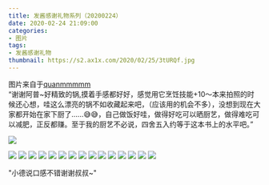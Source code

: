 ```yaml
---
title: 发酱感谢礼物系列（20200224）
date: 2020-02-24 21:09:00
categories:
- 图片
tags:
- 发酱感谢礼物
thumbnail: https://s2.ax1x.com/2020/02/25/3tURQf.jpg
---
```


图片来自于<a href="https://weibo.com/p/1005051720171447" target="_blank">quanmmmmm</a><br/>“谢谢阿普~好精致的锅,摸着手感都好好，感觉用它烹饪技能+10～本来拍照的时候还心想，哇这么漂亮的锅不如收藏起来吧，（应该用的机会不多），没想到现在大家都开始在家下厨了……😅😅，自己做饭好哇，做得好吃可以晒厨艺，做得难吃可以减肥，正反都赚。至于我的厨艺不必说，四舍五入约等于这本书上的水平吧。”

<!-- 正文第一张图片为 thumbnail 图。 -->

![](https://s2.ax1x.com/2020/02/25/3tURQf.jpg)

<!--more-->

![](https://s2.ax1x.com/2020/02/25/3tUcWt.jpg)
![](https://s2.ax1x.com/2020/02/25/3tUwLD.jpg)
![](https://s2.ax1x.com/2020/02/25/3tUaQK.jpg)
![](https://s2.ax1x.com/2020/02/25/3tUrod.jpg)
![](https://s2.ax1x.com/2020/02/25/3tUBee.jpg)
![](https://s2.ax1x.com/2020/02/25/3tU2SP.jpg)
![](https://s2.ax1x.com/2020/02/25/3tU4eg.jpg)
![](https://s2.ax1x.com/2020/02/25/3tU5wQ.jpg)
![](https://s2.ax1x.com/2020/02/25/3tUIoj.jpg)
![](https://s2.ax1x.com/2020/02/25/3tUTFs.jpg)
![](https://s2.ax1x.com/2020/02/25/3tU7Yn.jpg)
![](https://s2.ax1x.com/2020/02/25/3tUqS0.jpg)
![](https://s2.ax1x.com/2020/02/25/3tULlV.jpg)
![](https://s2.ax1x.com/2020/02/25/3tUOyT.jpg)
![](https://s2.ax1x.com/2020/02/25/3tUXOU.jpg)

"小德说口感不错谢谢叔叔~"